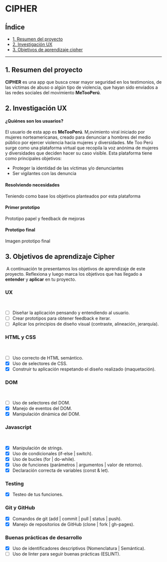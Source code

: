 # CIPHER

## Índice

* [1. Resumen del proyecto](#1-resumen-del-proyecto)
* [2. Investigación UX](#2-investigación-ux)
* [3. Objetivos de aprendizaje cipher](#3-objetivos-de-aprendizaje-cipher)

***

## 1. Resumen del proyecto
**CIPHER** es una app que busca crear mayor seguridad en los testimonios, de las víctimas de abuso o algún tipo de violencia, que hayan sido enviados a las redes sociales del movimiento **MeTooPerú**.

## 2. Investigación UX

#### ¿Quiénes son los usuarios?
El usuario de esta app es **MeTooPerú**. M,ovimiento viral iniciado por mujeres norteamericanas, creado para denunciar a hombres del medio público por ejercer violencia hacia mujeres y diversidades.
Me Too Perú surge como una plataforma virtual que recopila la voz anónima de mujeres y diversidades que deciden hacer su caso visible. Esta plataforma tiene como principales objetivos:
- Proteger la identidad de las víctimas y/o denunciantes
- Ser vigilantes con las denuncia

#### Resolviendo necesidades
Teniendo como base los objetivos planteados por esta plataforma
#### Primer prototipo
Prototipo papel y feedback de mejoras
#### Prototipo final
Imagen prototipo final
[](PrototipoFinalFigma.png)
## 3. Objetivos de aprendizaje Cipher
​
A continuación te presentamos los objetivos de aprendizaje de este proyecto. Reflexiona y luego marca los objetivos que has llegado a **entender** y **aplicar** en tu proyecto.
​
### UX
​
- [ ] Diseñar la aplicación pensando y entendiendo al usuario.
- [ ] Crear prototipos para obtener feedback e iterar.
- [ ] Aplicar los principios de diseño visual (contraste, alineación, jerarquía).
​
### HTML y CSS
​
- [ ] Uso correcto de HTML semántico.
- [x] Uso de selectores de CSS.
- [x] Construir tu aplicación respetando el diseño realizado (maquetación).
​
### DOM
​
- [ ] Uso de selectores del DOM.
- [X] Manejo de eventos del DOM.
- [X] Manipulación dinámica del DOM.
​
### Javascript
​
- [X] Manipulación de strings.
- [X] Uso de condicionales (if-else | switch).
- [X] Uso de bucles (for | do-while).	
- [X] Uso de funciones (parámetros | argumentos | valor de retorno).
- [X] Declaración correcta de variables (const & let).
​
### Testing
- [X] Testeo de tus funciones.
​
### Git y GitHub
- [X] Comandos de git (add | commit | pull | status | push).
- [X] Manejo de repositorios de GitHub (clone | fork | gh-pages).
​
### Buenas prácticas de desarrollo
- [X] Uso de identificadores descriptivos (Nomenclatura | Semántica).
- [ ] Uso de linter para seguir buenas prácticas (ESLINT).
